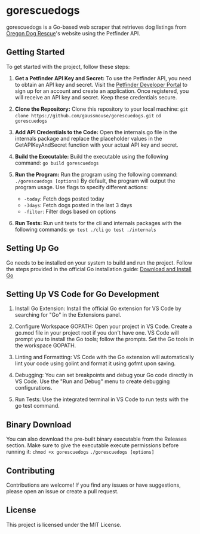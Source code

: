 # gorescuedogs
gorescuedogs is a Go-based web scraper that retrieves dog listings from [Oregon Dog Rescue](https://www.oregondogrescue.org/)'s website using the Petfinder API.

## Getting Started

To get started with the project, follow these steps:

1. **Get a Petfinder API Key and Secret:**
    To use the Petfinder API, you need to obtain an API key and secret. Visit the [Petfinder Developer Portal](https://www.petfinder.com/developers/) to sign up for an account and create an application. Once registered, you will receive an API key and secret. Keep these credentials secure.

2. **Clone the Repository:**
    Clone this repository to your local machine:
        `git clone https://github.com/gaussmouse/gorescuedogs.git`
        `cd gorescuedogs`
3. **Add API Credentials to the Code:**
    Open the internals.go file in the internals package and replace the placeholder values in the GetAPIKeyAndSecret function with your actual API key and secret.

4. **Build the Executable:**
    Build the executable using the following command:
        `go build gorescuedogs`

5. **Run the Program:**
    Run the program using the following command:
        `./gorescuedogs [options]`
    By default, the program will output the program usage. 
    Use flags to specify different actions:
    - `-today`: Fetch dogs posted today
    - `-3days`: Fetch dogs posted in the last 3 days
    - `-filter`: Filter dogs based on options

6. **Run Tests:**
    Run unit tests for the cli and internals packages with the following commands:
        `go test ./cli`
        `go test ./internals`

## Setting Up Go
Go needs to be installed on your system to build and run the project. Follow the steps provided in the official Go installation guide: [Download and Install Go](https://go.dev/doc/install)

## Setting Up VS Code for Go Development
1. Install Go Extension: Install the official Go extension for VS Code by searching for "Go" in the Extensions panel.

2. Configure Workspace GOPATH: Open your project in VS Code. Create a go.mod file in your project root if you don't have one. VS Code will prompt you to install the Go tools; follow the prompts. Set the Go tools in the workspace GOPATH.

3. Linting and Formatting: VS Code with the Go extension will automatically lint your code using golint and format it using gofmt upon saving.

4. Debugging: You can set breakpoints and debug your Go code directly in VS Code. Use the "Run and Debug" menu to create debugging configurations.

5. Run Tests: Use the integrated terminal in VS Code to run tests with the go test command.

## Binary Download
You can also download the pre-built binary executable from the Releases section. Make sure to give the executable execute permissions before running it:
    `chmod +x gorescuedogs`
    `./gorescuedogs [options]`

## Contributing
Contributions are welcome! If you find any issues or have suggestions, please open an issue or create a pull request.

## License
This project is licensed under the MIT License.